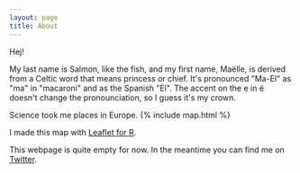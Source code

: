 ```yaml
---
layout: page
title: About
---
```


Hej! 

My last name is Salmon, like the fish, and my first name, Maëlle, is derived from a Celtic word that means princess or chief. It's pronounced "Ma-El" as "ma" in "macaroni" and as the Spanish "El". The accent on the e in ë doesn't change the pronounciation, so I guess it's my crown.

Science took me places in Europe. 
{% include map.html %}

I made this map with [Leaflet for R](https://rstudio.github.io/leaflet/).

This webpage is quite empty for now. In the meantime you can find me on [Twitter](https://twitter.com/ma_salmon).
